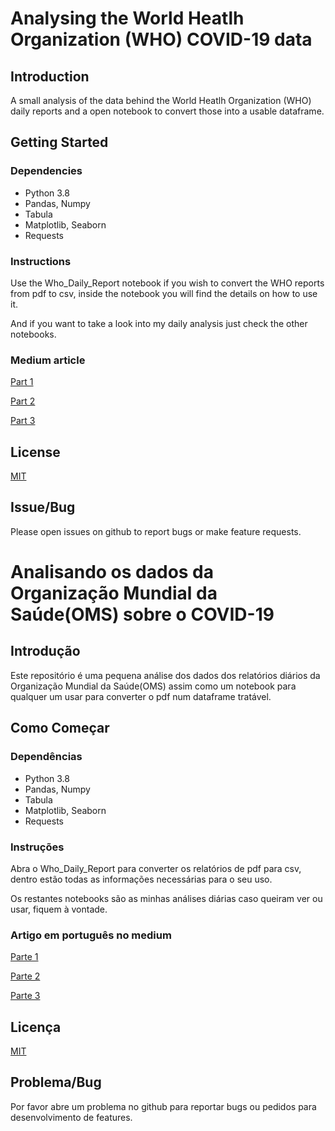 # Analysing the World Heatlh Organization (WHO) COVID-19 data

## Introduction

A small analysis of the data behind the World Heatlh Organization (WHO) daily reports and a open notebook to convert those into a usable dataframe.

## Getting Started

### Dependencies

* Python 3.8
* Pandas, Numpy
* Tabula
* Matplotlib, Seaborn
* Requests

### Instructions

Use the Who_Daily_Report notebook if you wish to convert the WHO reports from pdf to csv, inside the notebook you will find the details on how to use it.

And if you want to take a look into my daily analysis just check the other notebooks.

### Medium article 

[Part 1](https://medium.com/@rpinto02/this-article-will-make-you-look-at-the-covid-19-data-covered-by-the-media-in-a-whole-new-way-dab9e8849228)

[Part 2](https://medium.com/@rpinto02/this-article-will-make-you-look-at-the-covid-19-data-covered-by-the-media-in-a-whole-new-light-36c28424dc18)

[Part 3](https://medium.com/@rpinto02/this-article-will-make-you-look-at-the-covid-19-data-covered-by-the-media-in-a-whole-new-light-277f2b19d841)

## License
[MIT](https://opensource.org/licenses/MIT)

## Issue/Bug

Please open issues on github to report bugs or make feature requests.


# Analisando os dados da Organização Mundial da Saúde(OMS) sobre o COVID-19

## Introdução
Este repositório é uma pequena análise dos dados dos relatórios diários da Organização Mundial da Saúde(OMS) assim como um notebook para qualquer um usar para converter o pdf num dataframe tratável.

## Como Começar
### Dependências
* Python 3.8
* Pandas, Numpy
* Tabula
* Matplotlib, Seaborn
* Requests

### Instruções

Abra o Who_Daily_Report para converter os relatórios de pdf para csv, dentro estão todas as informações necessárias para o seu uso.

Os restantes notebooks são as minhas análises diárias caso queiram ver ou usar, fiquem à vontade.

### Artigo em português no medium

[Parte 1](https://medium.com/data-hackers/covid-19-analisando-os-dados-que-n%C3%A3o-est%C3%A3o-na-m%C3%ADdia-parte-3-1e1dec4efcc3)

[Parte 2](https://medium.com/data-hackers/covid-19-analisando-os-dados-que-n%C3%A3o-est%C3%A3o-na-m%C3%ADdia-parte-2-14c0f722d2a5)

[Parte 3](https://medium.com/data-hackers/covid-19-analisando-os-dados-que-n%C3%A3o-est%C3%A3o-na-m%C3%ADdia-parte-3-1e1dec4efcc3)

## Licença
[MIT](https://opensource.org/licenses/MIT)

## Problema/Bug

Por favor abre um problema no github para reportar bugs ou pedidos para desenvolvimento de features.
